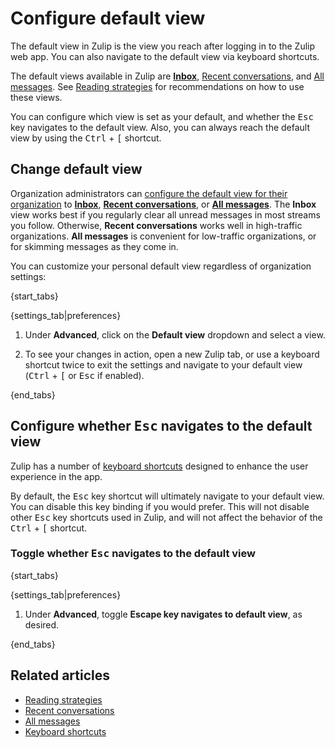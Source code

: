 # Configure default view

The default view in Zulip is the view you reach after logging in
to the Zulip web app. You can also navigate to the default view via
keyboard shortcuts.

The default views available in Zulip are
[**Inbox**](/help/inbox),
[Recent conversations](/help/recent-conversations), and
[All messages](/help/all-messages). See
[Reading strategies](/help/reading-strategies) for recommendations
on how to use these views.

You can configure which view is set as your default, and whether
the <kbd>Esc</kbd> key navigates to the default view. Also, you can
always reach the default view by using the <kbd>Ctrl</kbd> + <kbd>[</kbd>
shortcut.

## Change default view

Organization administrators can [configure the default view for their
organization](/help/configure-default-new-user-settings) to
[**Inbox**](/help/inbox),
[**Recent conversations**](/help/recent-conversations), or
[**All messages**](/help/all-messages).
The **Inbox** view works best if you regularly clear all unread messages
in most streams you follow. Otherwise, **Recent conversations**
works well in high-traffic organizations. **All messages** is convenient for
low-traffic organizations, or for skimming messages as they come in.

You can customize your personal default view regardless of
organization settings:

{start_tabs}

{settings_tab|preferences}

1. Under **Advanced**, click on the **Default view** dropdown
   and select a view.

1. To see your changes in action, open a new Zulip tab, or use a keyboard
   shortcut twice to exit the settings and navigate to your default view
   (<kbd>Ctrl</kbd> + <kbd>[</kbd> or <kbd>Esc</kbd> if enabled).

{end_tabs}

## Configure whether <kbd>Esc</kbd> navigates to the default view

Zulip has a number of [keyboard shortcuts](/help/keyboard-shortcuts)
designed to enhance the user experience in the app.

By default, the <kbd>Esc</kbd> key shortcut will ultimately navigate to
your default view. You can disable this key binding if you would prefer.
This will not disable other <kbd>Esc</kbd> key shortcuts used in Zulip,
and will not affect the behavior of the <kbd>Ctrl</kbd> + <kbd>[</kbd>
shortcut.

### Toggle whether <kbd>Esc</kbd> navigates to the default view

{start_tabs}

{settings_tab|preferences}

1. Under **Advanced**, toggle **Escape key navigates to
   default view**, as desired.

{end_tabs}

## Related articles

* [Reading strategies](/help/reading-strategies)
* [Recent conversations](/help/recent-conversations)
* [All messages](/help/all-messages)
* [Keyboard shortcuts](/help/keyboard-shortcuts)
